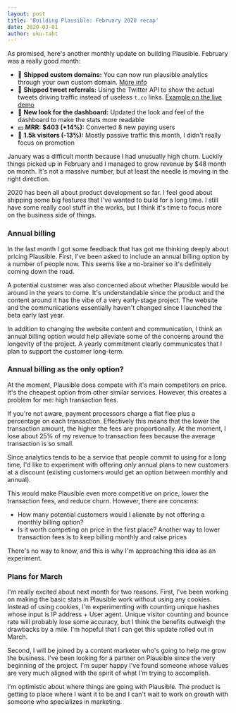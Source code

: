 ```yaml
---
layout: post
title: 'Building Plausible: February 2020 recap'
date: 2020-03-01
author: uku-taht
---
```


As promised, here's another monthly update on building Plausible. February was a really good month:

* 🚀 **Shipped custom domains:** You can now run plausible analytics through your own custom domain. [More info](https://feedback.plausible.io/10)
* 🚀 **Shipped tweet referrals:** Using the Twitter API to show the actual tweets driving traffic instead of useless `t.co` links. [Example on the live demo](https://plausible.io/plausible.io/referrers/Twitter?period=month&date=2020-02-01)
* 🚀 **New look for the dashboard:** Updated the look and feel of the dashboard to make the stats more readable
* 💵 **MRR: $403 (+14%):** Converted 8 new paying users
* 👩 **1.5k visitors (-13%):** Mostly passive traffic this month, I didn't really focus on promotion

January was a difficult month because I had unusually high churn. Luckily things picked up in February and I managed to grow revenue by $48 month on month. It's not a massive number, but at least the needle is moving in the right direction.

2020 has been all about product development so far. I feel good about shipping some big features that I've wanted to build for
a long time. I still have some really cool stuff in the works, but I think it's time to focus more on the business side of things.

### Annual billing

In the last month I got some feedback that has got me thinking deeply about pricing Plausible. First, I've been asked to include
an annual billing option by a number of people now. This seems like a no-brainer so it's definitely coming down the road.

A potential customer was also concerned about whether Plausible would be around in the years to come. It's understandable since the product
and the content around it has the vibe of a very early-stage project. The website and the communications essentially haven't
changed since I launched the beta early last year.

In addition to changing the website content and communication, I think an annual billing option would help alleviate some
of the concerns around the longevity of the project. A yearly commitment clearly communicates that I plan to support the
customer long-term.

### Annual billing as the only option?

At the moment, Plausible does compete with it's main competitors on price. It's the cheapest option from other similar services.
However, this creates a problem for me: high transaction fees.

If you're not aware, payment processors charge a flat flee plus a percentage on each transaction. Effectively this means that the lower
the transaction amount, the higher the fees are proportionally. At the moment, I lose about 25% of my revenue to transaction fees
because the average transaction is so small.

Since analytics tends to be a service that people commit to using for a long time, I'd like to experiment with offering _only_ annual
plans to new customers at a discount (existing customers would get an option between monthly and annual).

This would make Plausible even more competitive on price, lower the transaction fees, and reduce churn. However, there are concerns:

* How many potential customers would I alienate by not offering a monthly billing option?
* Is it worth competing on price in the first place? Another way to lower transaction fees is to keep billing monthly and raise prices

There's no way to know, and this is why I'm approaching this idea as an experiment.

### Plans for March

I'm really excited about next month for two reasons. First, I've been working on making the basic stats in Plausible work without
using any cookies. Instead of using cookies, I'm experimenting with counting unique hashes whose input
is IP address + User agent. Unique visitor counting and bounce rate will probably lose some accuracy, but I think the benefits outweigh
the drawbacks by a mile. I'm hopeful that I can get this update rolled out in March.

Second, I will be joined by a content marketer who's going to help me grow the business. I've been looking for a partner on Plausible
since the very beginning of the project. I'm super happy I've found someone whose values are very much aligned with the spirit of what I'm trying to accomplish.

I'm optimistic about where things are going with Plausible. The product is getting to place where I want it to be and I can't wait to work on growth with someone who specializes in marketing.
